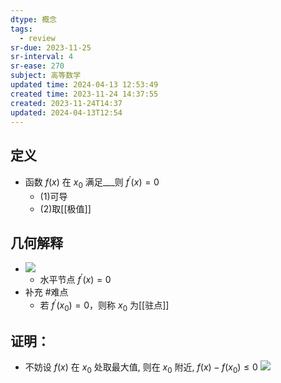 ```yaml
---
dtype: 概念
tags:
  - review
sr-due: 2023-11-25
sr-interval: 4
sr-ease: 270
subject: 高等数学
updated time: 2024-04-13 12:53:49
created time: 2023-11-24 14:37:55
created: 2023-11-24T14:37
updated: 2024-04-13T12:54
---
```

## 定义
- 函数 $f(x)$ 在 $x_0$ 满足___则 $f^{\prime}(x)=0$
    - (1)可导
    - (2)取[[极值]]
## 几何解释
- ![](https://api2.mubu.com/v3/document_image/2b95ef5e-9c0a-4d64-9411-c5289b45001d-26626835.jpg)
	- 水平节点 $f^{\prime}(x)=0$
- 补充 #难点
    - 若 $f^{\prime}(x_0)=0$，则称 $x_0$ ​为[[驻点]]
## 证明：
- 不妨设 $f(x)$ 在 $x_0$ ​处取最大值, 则在 $x_0$ ​附近, $f(x)-f(x_0)\leq0$ ![](https://api2.mubu.com/v3/document_image/f86e8fcb-4097-491b-bd5b-131714762098-26626835.jpg)